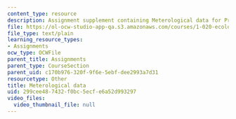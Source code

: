 ```yaml
---
content_type: resource
description: Assignment supplement containing Meterological data for Problem Set 3.
file: https://ol-ocw-studio-app-qa.s3.amazonaws.com/courses/1-020-ecology-ii-engineering-for-sustainability-spring-2008/299cee487432f0bc5ecfe6a52d993297_harvardmet.txt
file_type: text/plain
learning_resource_types:
- Assignments
ocw_type: OCWFile
parent_title: Assignments
parent_type: CourseSection
parent_uid: c170b976-320f-9f6e-5ebf-dee2993a7d31
resourcetype: Other
title: Meterological data
uid: 299cee48-7432-f0bc-5ecf-e6a52d993297
video_files:
  video_thumbnail_file: null
---
```

